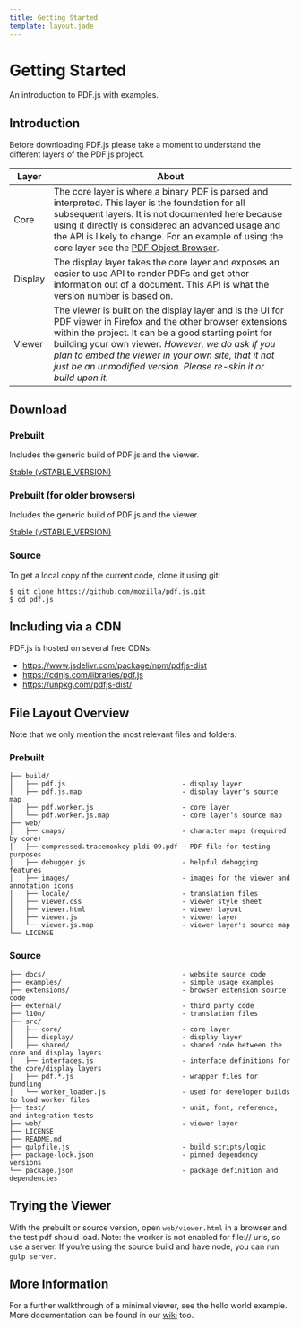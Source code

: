 ```yaml
---
title: Getting Started
template: layout.jade
---
```


# Getting Started

An introduction to PDF.js with examples.

## Introduction

Before downloading PDF.js please take a moment to understand the different layers of the PDF.js project.

<table class="table">
  <thead>
    <tr>
      <th>Layer</th>
      <th>About</th>
    </tr>
  </thead>
  <tbody>
    <tr>
      <td>Core</td>
      <td>The core layer is where a binary PDF is parsed and interpreted. This layer is the foundation for all subsequent layers. It is not documented here because using it directly is considered an advanced usage and the API is likely to change. For an example of using the core layer see the <a href="https://github.com/brendandahl/pdf.js.utils/tree/master/browser">PDF Object Browser</a>.
      </td>
    </tr>
    <tr>
      <td>Display</td>
      <td>The display layer takes the core layer and exposes an easier to use API to render PDFs and get other information out of a document. This API is what the version number is based on.</td>
    </tr>
    <tr>
      <td>Viewer</td>
      <td>The viewer is built on the display layer and is the UI for PDF viewer in Firefox and the other browser extensions within the project. It can be a good starting point for building your own viewer. <em>However, we do ask if you plan to embed the viewer in your own site, that it not just be an unmodified version. Please re-skin it or build upon it.</em></td>
    </tr>
  </tbody>
</table>

## Download

<div class="row">
  <div class="col-md-4">
    <h3>Prebuilt</h3>
    <p>
      Includes the generic build of PDF.js and the viewer.
    </p>
    <a type="button" class="btn btn-primary" href="https://github.com/mozilla/pdf.js/releases/download/vSTABLE_VERSION/pdfjs-STABLE_VERSION-dist.zip">Stable (vSTABLE_VERSION)</a>
  </div>
  <div class="col-md-4">
    <h3>Prebuilt (for older browsers)</h3>
    <p>
      Includes the generic build of PDF.js and the viewer.
    </p>
    <a type="button" class="btn btn-primary" href="https://github.com/mozilla/pdf.js/releases/download/vSTABLE_VERSION/pdfjs-STABLE_VERSION-legacy-dist.zip">Stable (vSTABLE_VERSION)</a>
  </div>
  <div class="col-md-4">
    <h3>Source</h3>
    To get a local copy of the current code, clone it using git:
    <pre><code>$ git clone https://github.com/mozilla/pdf.js.git
$ cd pdf.js
</code></pre>
  </div>
</div>

## Including via a CDN

PDF.js is hosted on several free CDNs:
 - https://www.jsdelivr.com/package/npm/pdfjs-dist
 - https://cdnjs.com/libraries/pdf.js
 - https://unpkg.com/pdfjs-dist/

## File Layout Overview

Note that we only mention the most relevant files and folders.

### Prebuilt

```
├── build/
│   ├── pdf.js                             - display layer
│   ├── pdf.js.map                         - display layer's source map
│   ├── pdf.worker.js                      - core layer
│   └── pdf.worker.js.map                  - core layer's source map
├── web/
│   ├── cmaps/                             - character maps (required by core)
│   ├── compressed.tracemonkey-pldi-09.pdf - PDF file for testing purposes
│   ├── debugger.js                        - helpful debugging features
│   ├── images/                            - images for the viewer and annotation icons
│   ├── locale/                            - translation files
│   ├── viewer.css                         - viewer style sheet
│   ├── viewer.html                        - viewer layout
│   ├── viewer.js                          - viewer layer
│   └── viewer.js.map                      - viewer layer's source map
└── LICENSE
```

### Source

```
├── docs/                                  - website source code
├── examples/                              - simple usage examples
├── extensions/                            - browser extension source code
├── external/                              - third party code
├── l10n/                                  - translation files
├── src/
│   ├── core/                              - core layer
│   ├── display/                           - display layer
│   ├── shared/                            - shared code between the core and display layers
│   ├── interfaces.js                      - interface definitions for the core/display layers
│   ├── pdf.*.js                           - wrapper files for bundling
│   └── worker_loader.js                   - used for developer builds to load worker files
├── test/                                  - unit, font, reference, and integration tests
├── web/                                   - viewer layer
├── LICENSE
├── README.md
├── gulpfile.js                            - build scripts/logic
├── package-lock.json                      - pinned dependency versions
└── package.json                           - package definition and dependencies
```

## Trying the Viewer

With the prebuilt or source version, open `web/viewer.html` in a browser and the test pdf should load. Note: the worker is not enabled for file:// urls, so use a server. If you're using the source build and have node, you can run `gulp server`.

## More Information

For a further walkthrough of a minimal viewer, see the hello world example. More documentation can be found in our [wiki](https://github.com/mozilla/pdf.js/wiki) too.
